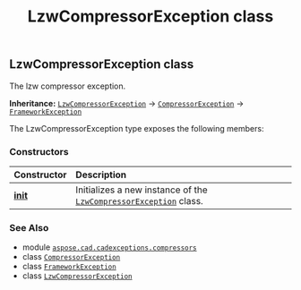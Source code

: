 ﻿---
title: LzwCompressorException class
second_title: Aspose.CAD for Python via .NET API References
description: 
type: docs
weight: 20
url: /python-net/aspose.cad.cadexceptions.compressors/lzwcompressorexception/
is_root: false
---

## LzwCompressorException class

The lzw compressor exception.



**Inheritance:** [`LzwCompressorException`](/cad/python-net/aspose.cad.cadexceptions.compressors/lzwcompressorexception) → 
[`CompressorException`](/cad/python-net/aspose.cad.cadexceptions/compressorexception) → 
[`FrameworkException`](/cad/python-net/aspose.cad.cadexceptions/frameworkexception)



The LzwCompressorException type exposes the following members:

### Constructors
| Constructor | Description |
| :- | :- |
| [__init__](/cad/python-net/aspose.cad.cadexceptions.compressors/lzwcompressorexception/__init__/#str) | Initializes a new instance of the [`LzwCompressorException`](/cad/python-net/aspose.cad.cadexceptions.compressors/lzwcompressorexception) class. |



### See Also
* module [`aspose.cad.cadexceptions.compressors`](..)
* class [`CompressorException`](/cad/python-net/aspose.cad.cadexceptions/compressorexception)
* class [`FrameworkException`](/cad/python-net/aspose.cad.cadexceptions/frameworkexception)
* class [`LzwCompressorException`](/cad/python-net/aspose.cad.cadexceptions.compressors/lzwcompressorexception)
